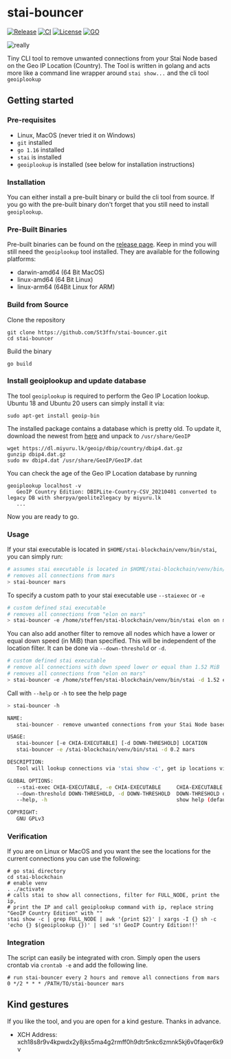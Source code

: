 # stai-bouncer

[![Release](https://img.shields.io/github/v/release/St3ffn/stai-bouncer)](https://github.com/St3ffn/stai-bouncer/releases)
[![CI](https://github.com/St3ffn/stai-bouncer/actions/workflows/ci.yml/badge.svg)](https://github.com/St3ffn/stai-bouncer/actions/workflows/ci.yml)
[![License](https://img.shields.io/github/license/st3ffn/stai-bouncer)](/LICENSE)
[![GO](https://img.shields.io/github/go-mod/go-version/St3ffn/stai-bouncer)](https://golang.org/)

![really](https://media.giphy.com/media/5fBH6zf7l8bxukYh74Q/giphy.gif)

Tiny CLI tool to remove unwanted connections from your Stai Node based on the Geo IP Location (Country). 
The Tool is written in golang and acts more like a command line wrapper around `stai show...`
and the cli tool `geoiplookup`

## Getting started

### Pre-requisites

- Linux, MacOS (never tried it on Windows)
- `git` installed
- `go 1.16` installed
- `stai` is installed
- `geoiplookup` is installed (see below for installation instructions)

### Installation 

You can either install a pre-built binary or build the cli tool from source. 
If you go with the pre-built binary don't forget that you still need to install `geoiplookup`.

### Pre-Built Binaries

Pre-built binaries can be found on the [release page](https://github.com/St3ffn/stai-bouncer/releases).
Keep in mind you will still need the `geoiplookup` tool installed.
They are available for the following platforms:

- darwin-amd64 (64 Bit MacOS)
- linux-amd64 (64 Bit Linux)
- linux-arm64 (64Bit Linux for ARM)

### Build from Source

Clone the repository

```shell
git clone https://github.com/St3ffn/stai-bouncer.git
cd stai-bouncer
```

Build the binary

```shell
go build
```

### Install geoiplookup and update database

The tool `geoiplookup` is required to perform the Geo IP Location lookup.
Ubuntu 18 and Ubuntu 20 users can simply install it via:

```shell
sudo apt-get install geoip-bin
```

The installed package contains a database which is pretty old. 
To update it, download the newest from [here](https://dl.miyuru.lk/geoip/dbip/country/dbip4.dat.gz)
and unpack to `/usr/share/GeoIP`

```shell
wget https://dl.miyuru.lk/geoip/dbip/country/dbip4.dat.gz
gunzip dbip4.dat.gz
sudo mv dbip4.dat /usr/share/GeoIP/GeoIP.dat
```

You can check the age of the Geo IP Location database by running
```shell
geoiplookup localhost -v
   GeoIP Country Edition: DBIPLite-Country-CSV_20210401 converted to legacy DB with sherpya/geolite2legacy by miyuru.lk
   ...
```
Now you are ready to go.

### Usage

If your stai executable is located in `$HOME/stai-blockchain/venv/bin/stai`, you can simply run:
```bash
# assumes stai executable is located in $HOME/stai-blockchain/venv/bin/stai
# removes all connections from mars
> stai-bouncer mars
```
To specify a custom path to your stai executable use `--staiexec` or `-e`
```bash
# custom defined stai executable
# removes all connections from "elon on mars"
> stai-bouncer -e /home/steffen/stai-blockchain/venv/bin/stai elon on mars
```
You can also add another filter to remove all nodes which have a lower or equal down speed (in MiB) than specified. 
This will be independent of the location filter. It can be done via `--down-threshold` or `-d`.
```bash
# custom defined stai executable
# remove all connections with down speed lower or equal than 1.52 MiB
# removes all connections from "elon on mars"
> stai-bouncer -e /home/steffen/stai-blockchain/venv/bin/stai -d 1.52 elon on mars
```
Call with `--help` or `-h` to see the help page 
```bash
> stai-bouncer -h

NAME:
   stai-bouncer - remove unwanted connections from your Stai Node based on Geo IP Location.

USAGE:
   stai-bouncer [-e CHIA-EXECUTABLE] [-d DOWN-THRESHOLD] LOCATION
   stai-bouncer -e /stai-blockchain/venv/bin/stai -d 0.2 mars

DESCRIPTION:
   Tool will lookup connections via 'stai show -c', get ip locations via geoiplookup and remove nodes from specified LOCATION via 'stai show -r'

GLOBAL OPTIONS:
   --stai-exec CHIA-EXECUTABLE, -e CHIA-EXECUTABLE     CHIA-EXECUTABLE. normally located inside the bin folder of your venv directory (default: $HOME/stai-blockchain/venv/bin/stai)
   --down-threshold DOWN-THRESHOLD, -d DOWN-THRESHOLD  DOWN-THRESHOLD defines the additional filter for minimal down speed in MiB for filtering. (default: not active)
   --help, -h                                          show help (default: false)

COPYRIGHT:
   GNU GPLv3

```

### Verification

If you are on Linux or MacOS and you want the see the locations for the current connections you can use the following:

```shell
# go stai directory
cd stai-blockchain
# enable venv
. ./activate
# calls stai to show all connections, filter for FULL_NODE, print the ip, 
# print the IP and call geoiplookup command with ip, replace string "GeoIP Country Edition" with ""
stai show -c | grep FULL_NODE | awk '{print $2}' | xargs -I {} sh -c 'echo {} $(geoiplookup {})' | sed 's! GeoIP Country Edition!!'
```

### Integration

The script can easily be integrated with cron. Simply open the users crontab via `crontab -e` and add the following line.

```shell
# run stai-bouncer every 2 hours and remove all connections from mars
0 */2 * * * /PATH/TO/stai-bouncer mars
```

## Kind gestures

If you like the tool, and you are open for a kind gesture. Thanks in advance. 

- XCH Address: xch18s8r9v4kpwdx2y8jks5ma4g2rmff0h9dtr5nkc6zmnk5kj6v0faqer6k9v

